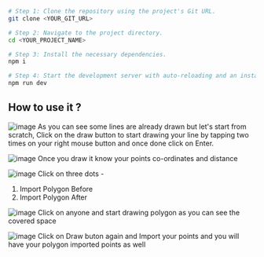 ```sh
# Step 1: Clone the repository using the project's Git URL.
git clone <YOUR_GIT_URL>

# Step 2: Navigate to the project directory.
cd <YOUR_PROJECT_NAME>

# Step 3: Install the necessary dependencies.
npm i

# Step 4: Start the development server with auto-reloading and an instant preview.
npm run dev
```

## How to use it ?
![image](https://github.com/user-attachments/assets/a53bed7f-0e11-4758-afbd-ad0391d5d5ef)
As you can see some lines are already drawn but let's start from scratch, Click on the draw button to start drawing your line by tapping two times on your right mouse button and once done click on Enter. 


![image](https://github.com/user-attachments/assets/52b2f487-ce4d-42f4-a9a4-e6692af3e613)
Once you draw it know your points co-ordinates and distance


![image](https://github.com/user-attachments/assets/d9bae66c-c7df-45f7-9d79-5573bdc6095d)
Click on three dots -
1. Import Polygon Before
2. Import Polygon After


![image](https://github.com/user-attachments/assets/e26387ed-6765-4957-b5a9-634d956d56aa)
Click on anyone and start drawing polygon as you can see the covered space

![image](https://github.com/user-attachments/assets/c59d9719-bb85-4d96-8806-f11c3369f923)
Click on Draw buton again and Import your points and you will have your polygon imported points as well

